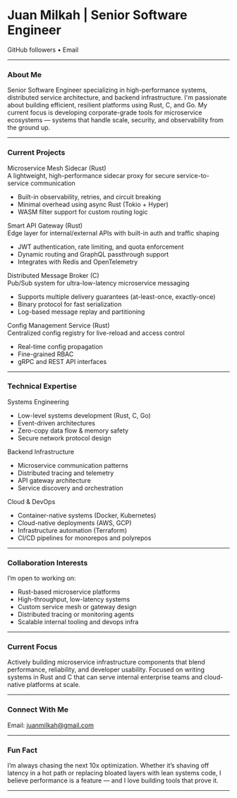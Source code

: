 # Juan Milkah | Senior Software Engineer 

GitHub followers • Email

---

### About Me 

Senior Software Engineer specializing in high-performance systems, distributed service architecture, and backend infrastructure. I'm passionate about building efficient, resilient platforms using Rust, C, and Go. My current focus is developing corporate-grade tools for microservice ecosystems — systems that handle scale, security, and observability from the ground up.

---

### Current Projects 

Microservice Mesh Sidecar (Rust)  
A lightweight, high-performance sidecar proxy for secure service-to-service communication  
- Built-in observability, retries, and circuit breaking  
- Minimal overhead using async Rust (Tokio + Hyper)  
- WASM filter support for custom routing logic  

Smart API Gateway (Rust)  
Edge layer for internal/external APIs with built-in auth and traffic shaping  
- JWT authentication, rate limiting, and quota enforcement  
- Dynamic routing and GraphQL passthrough support  
- Integrates with Redis and OpenTelemetry  

Distributed Message Broker (C)  
Pub/Sub system for ultra-low-latency microservice messaging  
- Supports multiple delivery guarantees (at-least-once, exactly-once)  
- Binary protocol for fast serialization  
- Log-based message replay and partitioning  

Config Management Service (Rust)  
Centralized config registry for live-reload and access control  
- Real-time config propagation  
- Fine-grained RBAC  
- gRPC and REST API interfaces  

---

### Technical Expertise 

Systems Engineering  
- Low-level systems development (Rust, C, Go)  
- Event-driven architectures  
- Zero-copy data flow & memory safety  
- Secure network protocol design  

Backend Infrastructure  
- Microservice communication patterns  
- Distributed tracing and telemetry  
- API gateway architecture  
- Service discovery and orchestration  

Cloud & DevOps  
- Container-native systems (Docker, Kubernetes)  
- Cloud-native deployments (AWS, GCP)  
- Infrastructure automation (Terraform)  
- CI/CD pipelines for monorepos and polyrepos  

---

### Collaboration Interests

I’m open to working on:  
- Rust-based microservice platforms  
- High-throughput, low-latency systems  
- Custom service mesh or gateway design  
- Distributed tracing or monitoring agents  
- Scalable internal tooling and devops infra

---

### Current Focus 

Actively building microservice infrastructure components that blend performance, reliability, and developer usability. Focused on writing systems in Rust and C that can serve internal enterprise teams and cloud-native platforms at scale.

---

### Connect With Me 

Email: juanmilkah@gmail.com

---

### Fun Fact 

I’m always chasing the next 10x optimization. Whether it’s shaving off latency in a hot path or replacing bloated layers with lean systems code, I believe performance is a feature — and I love building tools that prove it.

---
